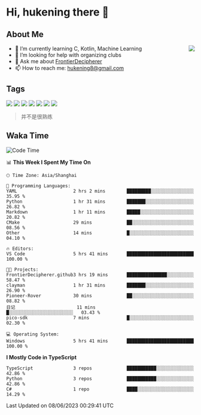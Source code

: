 # Hi, hukening there 👋

## About Me

<a href="#">
  <img align="right" src="https://github-readme-stats-git-masterrstaa-rickstaa.vercel.app/api?username=Tokyo469&count_private=true&show_icons=true&bg_color=15,f2f7fd,E0EAFC" />
</a>

- 🌱 I’m currently learning C, Kotlin, Machine Learning
- 🤔 I’m looking for help with organizing clubs
- 💬 Ask me about [FrontierDecipherer](https://github.com/FrontierDecipherer)
- 📫 How to reach me: hukening8@gmail.com

## Tags

![](https://img.shields.io/badge/-Python-3e74a2?style=flat-square&logo=Python&logoColor=fff)
![](https://img.shields.io/badge/-C++-00579c?style=flat-square&logo=cplusplus&logoColor=fff)
![](https://img.shields.io/badge/-Node.js-339933?style=flat-square&logo=Node.js&logoColor=fff)
![](https://img.shields.io/badge/-React-2d98ce?style=flat-square&logo=React&logoColor=fff)
![](https://img.shields.io/badge/-Linux-000000?style=flat-square&logo=Linux&logoColor=fff)
![](https://img.shields.io/badge/-MySQL-4479A1?style=flat-square&logo=MySQL&logoColor=fff)
![](https://img.shields.io/badge/-MongoDB-47A248?style=flat-square&logo=MongoDB&logoColor=fff)

> 并不是很熟练

## Waka Time

<!--START_SECTION:waka-->
![Code Time](http://img.shields.io/badge/Code%20Time-256%20hrs%2055%20mins-blue)

📊 **This Week I Spent My Time On** 

```text
🕑︎ Time Zone: Asia/Shanghai

💬 Programming Languages: 
YAML                     2 hrs 2 mins        █████████░░░░░░░░░░░░░░░░   35.95 % 
Python                   1 hr 31 mins        ███████░░░░░░░░░░░░░░░░░░   26.82 % 
Markdown                 1 hr 11 mins        █████░░░░░░░░░░░░░░░░░░░░   20.82 % 
CMake                    29 mins             ██░░░░░░░░░░░░░░░░░░░░░░░   08.56 % 
Other                    14 mins             █░░░░░░░░░░░░░░░░░░░░░░░░   04.10 % 

🔥 Editors: 
VS Code                  5 hrs 41 mins       █████████████████████████   100.00 % 

🐱‍💻 Projects: 
FrontierDecipherer.github3 hrs 19 mins       ███████████████░░░░░░░░░░   58.47 % 
clayman                  1 hr 31 mins        ███████░░░░░░░░░░░░░░░░░░   26.90 % 
Pioneer-Rover            30 mins             ██░░░░░░░░░░░░░░░░░░░░░░░   08.82 % 
日记                       11 mins             █░░░░░░░░░░░░░░░░░░░░░░░░   03.43 % 
pico-sdk                 7 mins              █░░░░░░░░░░░░░░░░░░░░░░░░   02.30 % 

💻 Operating System: 
Windows                  5 hrs 41 mins       █████████████████████████   100.00 % 
```

**I Mostly Code in TypeScript** 

```text
TypeScript               3 repos             ███████████░░░░░░░░░░░░░░   42.86 % 
Python                   3 repos             ███████████░░░░░░░░░░░░░░   42.86 % 
C#                       1 repo              ████░░░░░░░░░░░░░░░░░░░░░   14.29 % 
```




 Last Updated on 08/06/2023 00:29:41 UTC
<!--END_SECTION:waka-->
